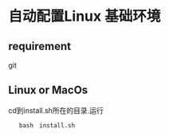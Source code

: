 # 自动配置Linux 基础环境
## requirement
git

## Linux or MacOs 
 cd到install.sh所在的目录.运行
 ```sh
    bash　install.sh
 ```
